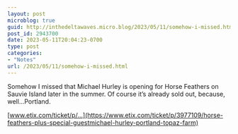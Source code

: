 ```yaml
---
layout: post
microblog: true
guid: http://inthedeltawaves.micro.blog/2023/05/11/somehow-i-missed.html
post_id: 2943700
date: 2023-05-11T20:04:23-0700
type: post
categories:
- "Notes"
url: /2023/05/11/somehow-i-missed.html
---
```

Somehow I missed that Michael Hurley is opening for Horse Feathers on Sauvie Island later in the summer. Of course it’s already sold out, because, well…Portland. 

[www.etix.com/ticket/p/...](https://www.etix.com/ticket/p/3977109/horse-feathers-plus-special-guestmichael-hurley-portland-topaz-farm)
